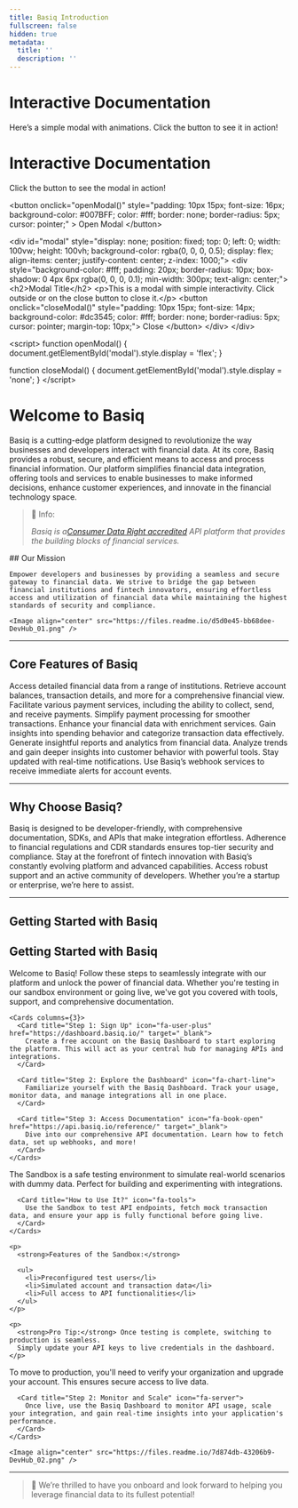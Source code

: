 ```yaml
---
title: Basiq Introduction
fullscreen: false
hidden: true
metadata:
  title: ''
  description: ''
---
```

# Interactive Documentation

Here’s a simple modal with animations. Click the button to see it in action!

# Interactive Documentation

Click the button to see the modal in action!

\<button
&#x20; onclick="openModal()"
&#x20; style="padding: 10px 15px; font-size: 16px; background-color: #007BFF; color: #fff; border: none; border-radius: 5px; cursor: pointer;"
\>
&#x20; Open Modal
\</button>

\<div id="modal" style="display: none; position: fixed; top: 0; left: 0; width: 100vw; height: 100vh; background-color: rgba(0, 0, 0, 0.5); display: flex; align-items: center; justify-content: center; z-index: 1000;">
&#x20; \<div style="background-color: #fff; padding: 20px; border-radius: 10px; box-shadow: 0 4px 6px rgba(0, 0, 0, 0.1); min-width: 300px; text-align: center;">
&#x20;   \<h2>Modal Title\</h2>
&#x20;   \<p>This is a modal with simple interactivity. Click outside or on the close button to close it.\</p>
&#x20;   \<button onclick="closeModal()" style="padding: 10px 15px; font-size: 14px; background-color: #dc3545; color: #fff; border: none; border-radius: 5px; cursor: pointer; margin-top: 10px;">
&#x20;     Close
&#x20;   \</button>
&#x20; \</div>
\</div>

\<script>
&#x20; function openModal() \{
&#x20;   document.getElementById('modal').style.display = 'flex';
&#x20; }

&#x20; function closeModal() \{
&#x20;   document.getElementById('modal').style.display = 'none';
&#x20; }
\</script>


# Welcome to Basiq

Basiq is a cutting-edge platform designed to revolutionize the way businesses and developers interact with financial data. At its core, Basiq provides a robust, secure, and efficient means to access and process financial information. Our platform simplifies financial data integration, offering tools and services to enable businesses to make informed decisions, enhance customer experiences, and innovate in the financial technology space.

> 📘 Info:
>
> *Basiq is a[Consumer Data Right accredited](https://www.basiq.io/blog/basiq-launches-cdr-data-holder-and-data-recipient-solution/) API platform that provides the building blocks of financial services.*

<Columns layout="auto">
  <Column>
    ## Our Mission

    Empower developers and businesses by providing a seamless and secure gateway to financial data. We strive to bridge the gap between financial institutions and fintech innovators, ensuring effortless access and utilization of financial data while maintaining the highest standards of security and compliance.
  </Column>

  <Column>
    <p />

    <Image align="center" src="https://files.readme.io/d5d0e45-bb68dee-DevHub_01.png" />
  </Column>
</Columns>

***

## Core Features of Basiq

<Cards columns={3}>
  <Card title="Financial Data Services" icon="fa-database">
    Access detailed financial data from a range of institutions. Retrieve account balances, transaction details, and more for a comprehensive financial view.
  </Card>

  <Card title="Payment Services" icon="fa-credit-card">
    Facilitate various payment services, including the ability to collect, send, and receive payments. Simplify payment processing for smoother transactions.
  </Card>

  <Card title="Data Enrichment Services" icon="fa-chart-bar">
    Enhance your financial data with enrichment services. Gain insights into spending behavior and categorize transaction data effectively.
  </Card>

  <Card title="Reporting Services" icon="fa-file-alt">
    Generate insightful reports and analytics from financial data. Analyze trends and gain deeper insights into customer behavior with powerful tools.
  </Card>

  <Card title="Webhooks & Real-time Notifications" icon="fa-bell">
    Stay updated with real-time notifications. Use Basiq’s webhook services to receive immediate alerts for account events.
  </Card>
</Cards>

***

## Why Choose Basiq?

<Cards columns={2}>
  <Card title="Ease of Integration" icon="fa-code">
    Basiq is designed to be developer-friendly, with comprehensive documentation, SDKs, and APIs that make integration effortless.
  </Card>

  <Card title="Compliance and Security" icon="fa-shield-alt">
    Adherence to financial regulations and <Glossary>CDR</Glossary> standards ensures top-tier security and compliance.
  </Card>

  <Card title="Innovative Solutions" icon="fa-lightbulb">
    Stay at the forefront of fintech innovation with Basiq’s constantly evolving platform and advanced capabilities.
  </Card>

  <Card title="Support and Community" icon="fa-users">
    Access robust support and an active community of developers. Whether you’re a startup or enterprise, we’re here to assist.
  </Card>
</Cards>

***

## Getting Started with Basiq

## Getting Started with Basiq

<Tabs>
  <Tab title="Overview">
    Welcome to Basiq! Follow these steps to seamlessly integrate with our platform and unlock the power of financial data. Whether you're testing in our sandbox environment or going live, we've got you covered with tools, support, and comprehensive documentation.

    <Cards columns={3}>
      <Card title="Step 1: Sign Up" icon="fa-user-plus" href="https://dashboard.basiq.io/" target="_blank">
        Create a free account on the Basiq Dashboard to start exploring the platform. This will act as your central hub for managing APIs and integrations.
      </Card>

      <Card title="Step 2: Explore the Dashboard" icon="fa-chart-line">
        Familiarize yourself with the Basiq Dashboard. Track your usage, monitor data, and manage integrations all in one place.
      </Card>

      <Card title="Step 3: Access Documentation" icon="fa-book-open" href="https://api.basiq.io/reference/" target="_blank">
        Dive into our comprehensive API documentation. Learn how to fetch data, set up webhooks, and more!
      </Card>
    </Cards>
  </Tab>

  <Tab title="Sandbox Environment">
    <Cards columns={2}>
      <Card title="What is the Sandbox?" icon="fa-flask">
        The Sandbox is a safe testing environment to simulate real-world scenarios with dummy data. Perfect for building and experimenting with integrations.
      </Card>

      <Card title="How to Use It?" icon="fa-tools">
        Use the Sandbox to test API endpoints, fetch mock transaction data, and ensure your app is fully functional before going live.
      </Card>
    </Cards>

    <p>
      <strong>Features of the Sandbox:</strong>

      <ul>
        <li>Preconfigured test users</li>
        <li>Simulated account and transaction data</li>
        <li>Full access to API functionalities</li>
      </ul>
    </p>

    <p>
      <strong>Pro Tip:</strong> Once testing is complete, switching to production is seamless.
      Simply update your API keys to live credentials in the dashboard.
    </p>
  </Tab>

  <Tab title="Moving to Production">
    <Cards columns={2}>
      <Card title="Step 1: Upgrade Your Account" icon="fa-rocket">
        To move to production, you'll need to verify your organization and upgrade your account. This ensures secure access to live data.
      </Card>

      <Card title="Step 2: Monitor and Scale" icon="fa-server">
        Once live, use the Basiq Dashboard to monitor API usage, scale your integration, and gain real-time insights into your application's performance.
      </Card>
    </Cards>

    <Image align="center" src="https://files.readme.io/7d874db-43206b9-DevHub_02.png" />
  </Tab>
</Tabs>

***

> 📘 We’re thrilled to have you onboard and look forward to helping you leverage financial data to its fullest potential!